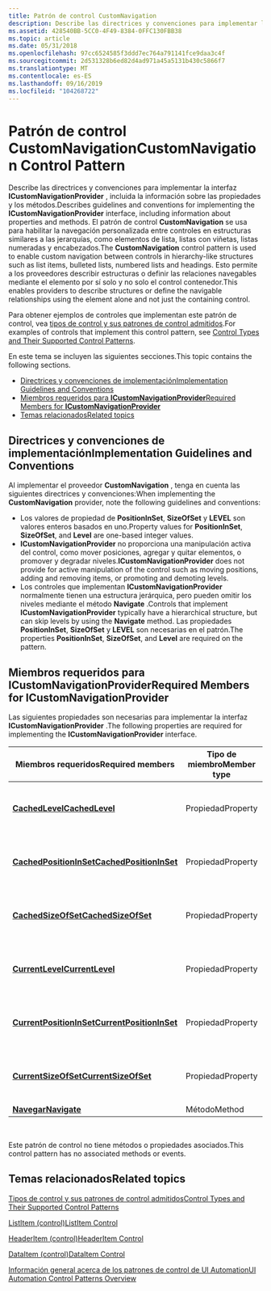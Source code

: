 ```yaml
---
title: Patrón de control CustomNavigation
description: Describe las directrices y convenciones para implementar la interfaz ICustomNavigationProvider, incluida la información sobre las propiedades y los métodos.
ms.assetid: 428540BB-5CC0-4F49-8384-0FFC130FBB38
ms.topic: article
ms.date: 05/31/2018
ms.openlocfilehash: 97cc6524585f3ddd7ec764a791141fce9daa3c4f
ms.sourcegitcommit: 2d531328b6ed82d4ad971a45a5131b430c5866f7
ms.translationtype: MT
ms.contentlocale: es-ES
ms.lasthandoff: 09/16/2019
ms.locfileid: "104268722"
---
```

# <a name="customnavigation-control-pattern"></a><span data-ttu-id="78315-103">Patrón de control CustomNavigation</span><span class="sxs-lookup"><span data-stu-id="78315-103">CustomNavigation Control Pattern</span></span>

<span data-ttu-id="78315-104">Describe las directrices y convenciones para implementar la interfaz **ICustomNavigationProvider** , incluida la información sobre las propiedades y los métodos.</span><span class="sxs-lookup"><span data-stu-id="78315-104">Describes guidelines and conventions for implementing the **ICustomNavigationProvider** interface, including information about properties and methods.</span></span> <span data-ttu-id="78315-105">El patrón de control **CustomNavigation** se usa para habilitar la navegación personalizada entre controles en estructuras similares a las jerarquías, como elementos de lista, listas con viñetas, listas numeradas y encabezados.</span><span class="sxs-lookup"><span data-stu-id="78315-105">The **CustomNavigation** control pattern is used to enable custom navigation between controls in hierarchy-like structures such as list items, bulleted lists, numbered lists and headings.</span></span> <span data-ttu-id="78315-106">Esto permite a los proveedores describir estructuras o definir las relaciones navegables mediante el elemento por sí solo y no solo el control contenedor.</span><span class="sxs-lookup"><span data-stu-id="78315-106">This enables providers to describe structures or define the navigable relationships using the element alone and not just the containing control.</span></span>

<span data-ttu-id="78315-107">Para obtener ejemplos de controles que implementan este patrón de control, vea [tipos de control y sus patrones de control admitidos](uiauto-controlpatternmapping.md).</span><span class="sxs-lookup"><span data-stu-id="78315-107">For examples of controls that implement this control pattern, see [Control Types and Their Supported Control Patterns](uiauto-controlpatternmapping.md).</span></span>

<span data-ttu-id="78315-108">En este tema se incluyen las siguientes secciones.</span><span class="sxs-lookup"><span data-stu-id="78315-108">This topic contains the following sections.</span></span>

-   [<span data-ttu-id="78315-109">Directrices y convenciones de implementación</span><span class="sxs-lookup"><span data-stu-id="78315-109">Implementation Guidelines and Conventions</span></span>](#implementation-guidelines-and-conventions)
-   [<span data-ttu-id="78315-110">Miembros requeridos para **ICustomNavigationProvider**</span><span class="sxs-lookup"><span data-stu-id="78315-110">Required Members for **ICustomNavigationProvider**</span></span>](#required-members-for-icustomnavigationprovider)
-   [<span data-ttu-id="78315-111">Temas relacionados</span><span class="sxs-lookup"><span data-stu-id="78315-111">Related topics</span></span>](#related-topics)

## <a name="implementation-guidelines-and-conventions"></a><span data-ttu-id="78315-112">Directrices y convenciones de implementación</span><span class="sxs-lookup"><span data-stu-id="78315-112">Implementation Guidelines and Conventions</span></span>

<span data-ttu-id="78315-113">Al implementar el proveedor **CustomNavigation** , tenga en cuenta las siguientes directrices y convenciones:</span><span class="sxs-lookup"><span data-stu-id="78315-113">When implementing the **CustomNavigation** provider, note the following guidelines and conventions:</span></span>

-   <span data-ttu-id="78315-114">Los valores de propiedad de **PositionInSet**, **SizeOfSet** y **LEVEL** son valores enteros basados en uno.</span><span class="sxs-lookup"><span data-stu-id="78315-114">Property values for **PositionInSet**, **SizeOfSet**, and **Level** are one-based integer values.</span></span>
-   <span data-ttu-id="78315-115">**ICustomNavigationProvider** no proporciona una manipulación activa del control, como mover posiciones, agregar y quitar elementos, o promover y degradar niveles.</span><span class="sxs-lookup"><span data-stu-id="78315-115">**ICustomNavigationProvider** does not provide for active manipulation of the control such as moving positions, adding and removing items, or promoting and demoting levels.</span></span>
-   <span data-ttu-id="78315-116">Los controles que implementan **ICustomNavigationProvider** normalmente tienen una estructura jerárquica, pero pueden omitir los niveles mediante el método **Navigate** .</span><span class="sxs-lookup"><span data-stu-id="78315-116">Controls that implement **ICustomNavigationProvider** typically have a hierarchical structure, but can skip levels by using the **Navigate** method.</span></span> <span data-ttu-id="78315-117">Las propiedades **PositionInSet**, **SizeOfSet** y **LEVEL** son necesarias en el patrón.</span><span class="sxs-lookup"><span data-stu-id="78315-117">The properties **PositionInSet**, **SizeOfSet**, and **Level** are required on the pattern.</span></span>

## <a name="required-members-for-icustomnavigationprovider"></a><span data-ttu-id="78315-118">Miembros requeridos para **ICustomNavigationProvider**</span><span class="sxs-lookup"><span data-stu-id="78315-118">Required Members for **ICustomNavigationProvider**</span></span>

<span data-ttu-id="78315-119">Las siguientes propiedades son necesarias para implementar la interfaz **ICustomNavigationProvider** .</span><span class="sxs-lookup"><span data-stu-id="78315-119">The following properties are required for implementing the **ICustomNavigationProvider** interface.</span></span>



| <span data-ttu-id="78315-120">Miembros requeridos</span><span class="sxs-lookup"><span data-stu-id="78315-120">Required members</span></span>                                                                  | <span data-ttu-id="78315-121">Tipo de miembro</span><span class="sxs-lookup"><span data-stu-id="78315-121">Member type</span></span> | <span data-ttu-id="78315-122">Notas</span><span class="sxs-lookup"><span data-stu-id="78315-122">Notes</span></span>                                                                               |
|-----------------------------------------------------------------------------------|-------------|-------------------------------------------------------------------------------------|
| [<span data-ttu-id="78315-123">**CachedLevel**</span><span class="sxs-lookup"><span data-stu-id="78315-123">**CachedLevel**</span></span>](/windows/desktop/api/UIAutomationClient/nf-uiautomationclient-iuiautomationelement4-get_cachedlevel)                   | <span data-ttu-id="78315-124">Propiedad</span><span class="sxs-lookup"><span data-stu-id="78315-124">Property</span></span>    | <span data-ttu-id="78315-125">Ubicado en la interfaz [**IUIAutomationElement4**](/windows/desktop/api/UIAutomationClient/nn-uiautomationclient-iuiautomationelement4) .</span><span class="sxs-lookup"><span data-stu-id="78315-125">Located on [**IUIAutomationElement4**](/windows/desktop/api/UIAutomationClient/nn-uiautomationclient-iuiautomationelement4) interface.</span></span> |
| [<span data-ttu-id="78315-126">**CachedPositionInSet**</span><span class="sxs-lookup"><span data-stu-id="78315-126">**CachedPositionInSet**</span></span>](/windows/desktop/api/UIAutomationClient/nf-uiautomationclient-iuiautomationelement4-get_cachedpositioninset)   | <span data-ttu-id="78315-127">Propiedad</span><span class="sxs-lookup"><span data-stu-id="78315-127">Property</span></span>    | <span data-ttu-id="78315-128">Ubicado en la interfaz [**IUIAutomationElement4**](/windows/desktop/api/UIAutomationClient/nn-uiautomationclient-iuiautomationelement4) .</span><span class="sxs-lookup"><span data-stu-id="78315-128">Located on [**IUIAutomationElement4**](/windows/desktop/api/UIAutomationClient/nn-uiautomationclient-iuiautomationelement4) interface.</span></span> |
| [<span data-ttu-id="78315-129">**CachedSizeOfSet**</span><span class="sxs-lookup"><span data-stu-id="78315-129">**CachedSizeOfSet**</span></span>](/windows/desktop/api/UIAutomationClient/nf-uiautomationclient-iuiautomationelement4-get_cachedsizeofset)           | <span data-ttu-id="78315-130">Propiedad</span><span class="sxs-lookup"><span data-stu-id="78315-130">Property</span></span>    | <span data-ttu-id="78315-131">Ubicado en la interfaz [**IUIAutomationElement4**](/windows/desktop/api/UIAutomationClient/nn-uiautomationclient-iuiautomationelement4) .</span><span class="sxs-lookup"><span data-stu-id="78315-131">Located on [**IUIAutomationElement4**](/windows/desktop/api/UIAutomationClient/nn-uiautomationclient-iuiautomationelement4) interface.</span></span> |
| [<span data-ttu-id="78315-132">**CurrentLevel**</span><span class="sxs-lookup"><span data-stu-id="78315-132">**CurrentLevel**</span></span>](/windows/desktop/api/UIAutomationClient/nf-uiautomationclient-iuiautomationelement4-get_currentlevel)                 | <span data-ttu-id="78315-133">Propiedad</span><span class="sxs-lookup"><span data-stu-id="78315-133">Property</span></span>    | <span data-ttu-id="78315-134">Ubicado en la interfaz [**IUIAutomationElement4**](/windows/desktop/api/UIAutomationClient/nn-uiautomationclient-iuiautomationelement4) .</span><span class="sxs-lookup"><span data-stu-id="78315-134">Located on [**IUIAutomationElement4**](/windows/desktop/api/UIAutomationClient/nn-uiautomationclient-iuiautomationelement4) interface.</span></span> |
| [<span data-ttu-id="78315-135">**CurrentPositionInSet**</span><span class="sxs-lookup"><span data-stu-id="78315-135">**CurrentPositionInSet**</span></span>](/windows/desktop/api/UIAutomationClient/nf-uiautomationclient-iuiautomationelement4-get_currentpositioninset) | <span data-ttu-id="78315-136">Propiedad</span><span class="sxs-lookup"><span data-stu-id="78315-136">Property</span></span>    | <span data-ttu-id="78315-137">Ubicado en la interfaz [**IUIAutomationElement4**](/windows/desktop/api/UIAutomationClient/nn-uiautomationclient-iuiautomationelement4) .</span><span class="sxs-lookup"><span data-stu-id="78315-137">Located on [**IUIAutomationElement4**](/windows/desktop/api/UIAutomationClient/nn-uiautomationclient-iuiautomationelement4) interface.</span></span> |
| [<span data-ttu-id="78315-138">**CurrentSizeOfSet**</span><span class="sxs-lookup"><span data-stu-id="78315-138">**CurrentSizeOfSet**</span></span>](/windows/desktop/api/UIAutomationClient/nf-uiautomationclient-iuiautomationelement4-get_currentsizeofset)         | <span data-ttu-id="78315-139">Propiedad</span><span class="sxs-lookup"><span data-stu-id="78315-139">Property</span></span>    | <span data-ttu-id="78315-140">Ubicado en la interfaz [**IUIAutomationElement4**](/windows/desktop/api/UIAutomationClient/nn-uiautomationclient-iuiautomationelement4) .</span><span class="sxs-lookup"><span data-stu-id="78315-140">Located on [**IUIAutomationElement4**](/windows/desktop/api/UIAutomationClient/nn-uiautomationclient-iuiautomationelement4) interface.</span></span> |
| [<span data-ttu-id="78315-141">**Navegar**</span><span class="sxs-lookup"><span data-stu-id="78315-141">**Navigate**</span></span>](/windows/desktop/api/UIAutomationCore/nf-uiautomationcore-irawelementproviderfragment-navigate)                   | <span data-ttu-id="78315-142">Método</span><span class="sxs-lookup"><span data-stu-id="78315-142">Method</span></span>      | <span data-ttu-id="78315-143">None</span><span class="sxs-lookup"><span data-stu-id="78315-143">None</span></span>                                                                                |



 

<span data-ttu-id="78315-144">Este patrón de control no tiene métodos o propiedades asociados.</span><span class="sxs-lookup"><span data-stu-id="78315-144">This control pattern has no associated methods or events.</span></span>

## <a name="related-topics"></a><span data-ttu-id="78315-145">Temas relacionados</span><span class="sxs-lookup"><span data-stu-id="78315-145">Related topics</span></span>

<dl> <dt>

[<span data-ttu-id="78315-146">Tipos de control y sus patrones de control admitidos</span><span class="sxs-lookup"><span data-stu-id="78315-146">Control Types and Their Supported Control Patterns</span></span>](uiauto-controlpatternmapping.md)
</dt> <dt>

[<span data-ttu-id="78315-147">ListItem (control)</span><span class="sxs-lookup"><span data-stu-id="78315-147">ListItem Control</span></span>](uiauto-supportlistitemcontroltype.md)
</dt> <dt>

[<span data-ttu-id="78315-148">HeaderItem (control)</span><span class="sxs-lookup"><span data-stu-id="78315-148">HeaderItem Control</span></span>](uiauto-supportheaderitemcontroltype.md)
</dt> <dt>

[<span data-ttu-id="78315-149">DataItem (control)</span><span class="sxs-lookup"><span data-stu-id="78315-149">DataItem Control</span></span>](uiauto-supportdataitemcontroltype.md)
</dt> <dt>

[<span data-ttu-id="78315-150">Información general acerca de los patrones de control de UI Automation</span><span class="sxs-lookup"><span data-stu-id="78315-150">UI Automation Control Patterns Overview</span></span>](uiauto-controlpatternsoverview.md)
</dt> </dl>

 

 




